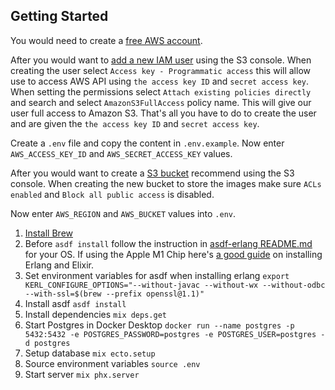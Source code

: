 ## Getting Started

You would need to create a [free AWS account](https://aws.amazon.com/free).

After you would want to [add a new IAM user](https://docs.aws.amazon.com/IAM/latest/UserGuide/id_users_create.html#id_users_create_console) using the S3 console. When creating the user select `Access key - Programmatic access` this will allow use to access AWS API using `the access key ID` and `secret access key`. When setting the permissions select `Attach existing policies directly` and search and select `AmazonS3FullAccess` policy name. This will give our user full access to Amazon S3. That's all you have to do to create the user and are given the `the access key ID` and `secret access key`.

Create a `.env` file and copy the content in `.env.example`. Now enter `AWS_ACCESS_KEY_ID` and `AWS_SECRET_ACCESS_KEY` values.

After you would want to create a [S3 bucket](https://docs.aws.amazon.com/AmazonS3/latest/userguide/create-bucket-overview.html) recommend using the S3 console. When creating the new bucket to store the images make sure `ACLs enabled` and `Block all public access` is disabled.

Now enter `AWS_REGION` and `AWS_BUCKET` values into `.env`.

1. [Install Brew](https://brew.sh/)
2. Before `asdf install` follow the instruction in [asdf-erlang README.md](https://github.com/asdf-vm/asdf-erlang#osx) for your OS. If using the Apple M1 Chip here's [a good guide](https://devheroes.io/en/erlang-elixir-macos-m1/) on installing Erlang and Elixir.
3. Set environment variables for asdf when installing erlang `export KERL_CONFIGURE_OPTIONS="--without-javac --without-wx --without-odbc --with-ssl=$(brew --prefix openssl@1.1)"`
4. Install asdf `asdf install`
5. Install dependencies `mix deps.get`
6. Start Postgres in Docker Desktop `docker run --name postgres -p 5432:5432 -e POSTGRES_PASSWORD=postgres -e POSTGRES_USER=postgres -d postgres`
7. Setup database `mix ecto.setup`
8. Source environment variables `source .env`
9. Start server `mix phx.server`
